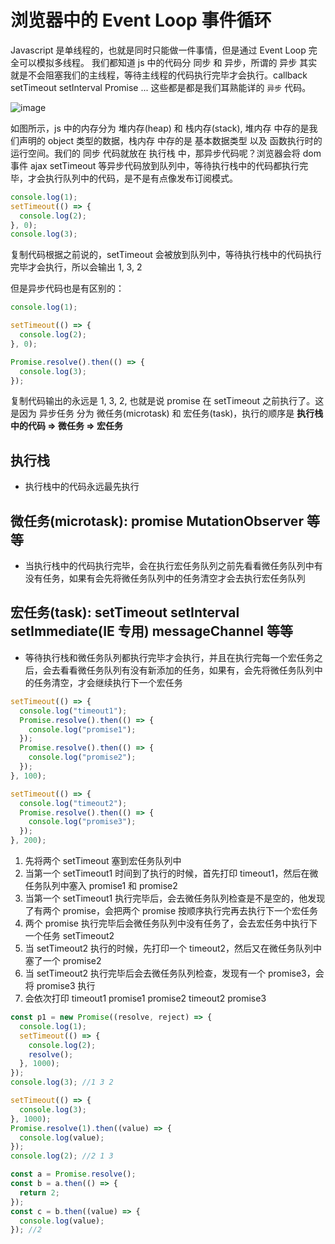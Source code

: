 # 浏览器中的 Event Loop 事件循环

Javascript 是单线程的，也就是同时只能做一件事情，但是通过 Event Loop 完全可以模拟多线程。
我们都知道 js 中的代码分 同步 和 异步，所谓的 异步 其实就是不会阻塞我们的主线程，等待主线程的代码执行完毕才会执行。callback setTimeout setInterval Promise ... 这些都是都是我们耳熟能详的 `异步` 代码。

![image](https://user-gold-cdn.xitu.io/2018/8/7/165136b9cec6173e?imageView2/0/w/1280/h/960/format/webp/ignore-error/1)

如图所示，js 中的内存分为 堆内存(heap) 和 栈内存(stack), 堆内存 中存的是我们声明的 object 类型的数据，栈内存 中存的是 基本数据类型 以及 函数执行时的运行空间。我们的 同步 代码就放在 执行栈 中，那异步代码呢？浏览器会将 dom 事件 ajax setTimeout 等异步代码放到队列中，等待执行栈中的代码都执行完毕，才会执行队列中的代码，是不是有点像发布订阅模式。

```js
console.log(1);
setTimeout(() => {
  console.log(2);
}, 0);
console.log(3);
```

复制代码根据之前说的，setTimeout 会被放到队列中，等待执行栈中的代码执行完毕才会执行，所以会输出 1, 3, 2

但是异步代码也是有区别的：

```js
console.log(1);

setTimeout(() => {
  console.log(2);
}, 0);

Promise.resolve().then(() => {
  console.log(3);
});
```

复制代码输出的永远是 1, 3, 2, 也就是说 promise 在 setTimeout 之前执行了。这是因为 异步任务 分为 微任务(microtask) 和 宏任务(task)，执行的顺序是 **执行栈中的代码 => 微任务 => 宏任务**

## 执行栈

- 执行栈中的代码永远最先执行

## 微任务(microtask): promise MutationObserver 等等

- 当执行栈中的代码执行完毕，会在执行宏任务队列之前先看看微任务队列中有没有任务，如果有会先将微任务队列中的任务清空才会去执行宏任务队列

## 宏任务(task): setTimeout setInterval setImmediate(IE 专用) messageChannel 等等

- 等待执行栈和微任务队列都执行完毕才会执行，并且在执行完每一个宏任务之后，会去看看微任务队列有没有新添加的任务，如果有，会先将微任务队列中的任务清空，才会继续执行下一个宏任务

```js
setTimeout(() => {
  console.log("timeout1");
  Promise.resolve().then(() => {
    console.log("promise1");
  });
  Promise.resolve().then(() => {
    console.log("promise2");
  });
}, 100);

setTimeout(() => {
  console.log("timeout2");
  Promise.resolve().then(() => {
    console.log("promise3");
  });
}, 200);
```

1. 先将两个 setTimeout 塞到宏任务队列中
2. 当第一个 setTimeout1 时间到了执行的时候，首先打印 timeout1，然后在微任务队列中塞入 promise1 和 promise2
3. 当第一个 setTimeout1 执行完毕后，会去微任务队列检查是不是空的，他发现了有两个 promise，会把两个 promise 按顺序执行完再去执行下一个宏任务
4. 两个 promise 执行完毕后会微任务队列中没有任务了，会去宏任务中执行下一个任务 setTimeout2
5. 当 setTimeout2 执行的时候，先打印一个 timeout2，然后又在微任务队列中塞了一个 promise2
6. 当 setTimeout2 执行完毕后会去微任务队列检查，发现有一个 promise3，会将 promise3 执行
7. 会依次打印 timeout1 promise1 promise2 timeout2 promise3

```js
const p1 = new Promise((resolve, reject) => {
  console.log(1);
  setTimeout(() => {
    console.log(2);
    resolve();
  }, 1000);
});
console.log(3); //1 3 2

setTimeout(() => {
  console.log(3);
}, 1000);
Promise.resolve(1).then((value) => {
  console.log(value);
});
console.log(2); //2 1 3
```

```js
const a = Promise.resolve();
const b = a.then(() => {
  return 2;
});
const c = b.then((value) => {
  console.log(value);
}); //2
```
